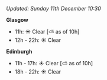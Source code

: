 *Updated: Sunday 11th December 10:30*

**Glasgow**

* 11h: :sunny: Clear [:partly_sunny: as of 10h]
* 12h - 22h: :sunny: Clear

**Edinburgh**

* 11h - 17h: :sunny: Clear [:partly_sunny: as of 10h]
* 18h - 22h: :sunny: Clear
